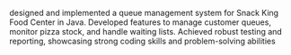 designed and implemented a queue management system for Snack King Food Center in Java. Developed features to manage customer queues, monitor pizza stock, and handle waiting lists. Achieved robust testing and reporting, showcasing strong coding skills and problem-solving abilities
